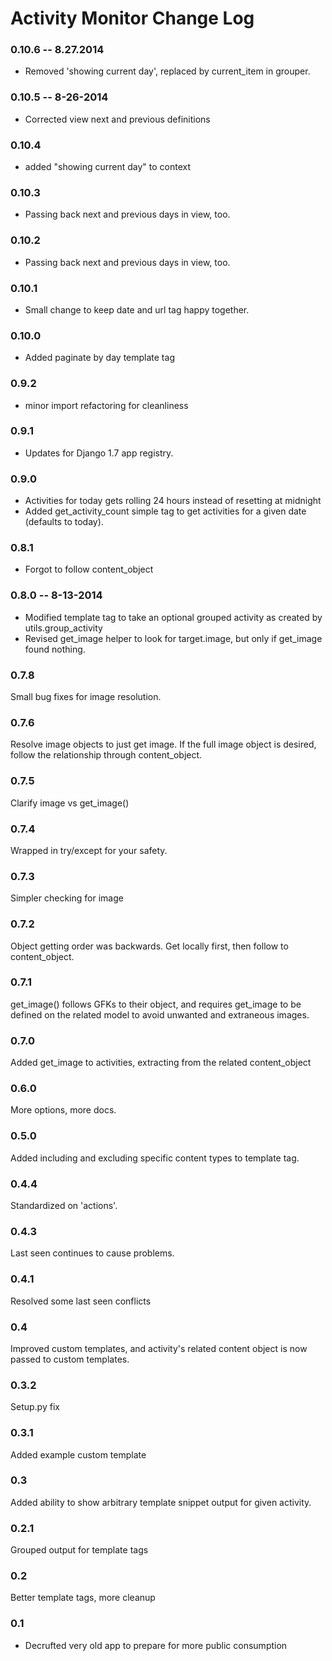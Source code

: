 # Activity Monitor Change Log

### 0.10.6 -- 8.27.2014
* Removed 'showing current day', replaced by current_item in grouper.

### 0.10.5 -- 8-26-2014
* Corrected view next and previous definitions

### 0.10.4
* added "showing current day" to context

### 0.10.3
* Passing back next and previous days in view, too.

### 0.10.2
* Passing back next and previous days in view, too.

### 0.10.1
* Small change to keep date and url tag happy together.

### 0.10.0
* Added paginate by day template tag

### 0.9.2
* minor import refactoring for cleanliness

### 0.9.1
* Updates for Django 1.7 app registry.

### 0.9.0
* Activities for today gets rolling 24 hours instead of resetting at midnight
* Added get_activity_count simple tag to get activities for a given date (defaults to today).

### 0.8.1
* Forgot to follow content_object

### 0.8.0 -- 8-13-2014
* Modified template tag to take an optional grouped activity as created by utils.group_activity
* Revised get_image helper to look for target.image, but only if get_image found nothing.

### 0.7.8
Small bug fixes for image resolution.

### 0.7.6
Resolve image objects to just get image. If the full image object is desired, follow the relationship through content_object.

### 0.7.5
Clarify image vs get_image()

### 0.7.4
Wrapped in try/except for your safety.

### 0.7.3
Simpler checking for image

### 0.7.2
Object getting order was backwards. Get locally first, then follow to content_object.

### 0.7.1
get_image() follows GFKs to their object, and requires get_image to be defined on the related model to avoid unwanted and extraneous images.

### 0.7.0
Added get_image to activities, extracting from the related content_object

### 0.6.0
More options, more docs.

### 0.5.0
Added including and excluding specific content types to template tag.

### 0.4.4
Standardized on 'actions'.

### 0.4.3
Last seen continues to cause problems.

### 0.4.1
Resolved some last seen conflicts

### 0.4
Improved custom templates, and activity's related content object is now passed to custom templates.

### 0.3.2
Setup.py fix

### 0.3.1
Added example custom template

### 0.3
Added ability to show arbitrary template snippet output for given activity.

### 0.2.1
Grouped output for template tags

### 0.2
Better template tags, more cleanup

### 0.1
* Decrufted very old app to prepare for more public consumption
